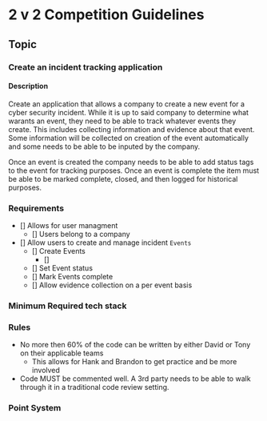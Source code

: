# 2 v 2 Competition Guidelines

## Topic 

### Create an incident tracking application

#### Description
Create an application that allows a company to create a new event for a cyber security incident. While it is up to said company to determine what warants an event, they need to be able to track whatever events they create. This includes collecting information and evidence about that event. Some information will be collected on creation of the event automatically and some needs to be able to be inputed by the company. 

Once an event is created the company needs to be able to add status tags to the event for tracking purposes. Once an event is complete the item must be able to be marked complete, closed, and then logged for historical purposes.

### Requirements

- [] Allows for user managment
  - [] Users belong to a company 
- [] Allow users to create and manage incident `Events`
    - [] Create Events
      - [] 
    - [] Set Event status
    - [] Mark Events complete 
  - [] Allow evidence collection on a per event basis


### Minimum Required tech stack

### Rules

- No more then 60% of the code can be written by either David or Tony on their applicable teams
  - This allows for Hank and Brandon to get practice and be more involved 
- Code MUST be commented well. A 3rd party needs to be able to walk through it in a traditional code review setting.

### Point System 

